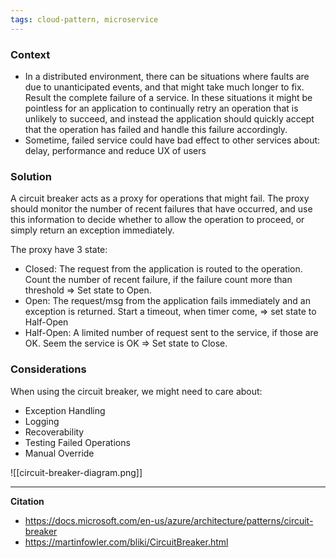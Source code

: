 ```yaml
---
tags: cloud-pattern, microservice
---
```


### Context
  - In a distributed environment, there can be situations where faults are due to unanticipated events, and that might take much longer to fix. Result the complete failure of a service. In these situations it might be pointless for an application to continually retry an operation that is unlikely to succeed, and instead the application should quickly accept that the operation has failed and handle this failure accordingly.
   - Sometime, failed service could have bad effect to other services about: delay, performance and reduce UX of users

### Solution
A circuit breaker acts as a proxy for operations that might fail. The proxy should monitor the number of recent failures that have occurred, and use this information to decide whether to allow the operation to proceed, or simply return an exception immediately.

The proxy have 3 state: 
  - Closed: The request from the application is routed to the operation. Count the number of recent failure, if the failure count more than threshold => Set state to Open.
  - Open: The request/msg from the application fails immediately and an exception is returned. Start a timeout, when timer come, => set state to Half-Open
  - Half-Open: A limited number of request sent to the service, if those are OK. Seem the service is OK => Set state to Close.

### Considerations
When using the circuit breaker, we might need to care about:
 - Exception Handling
 - Logging
 - Recoverability
 - Testing Failed Operations
 - Manual Override

![[circuit-breaker-diagram.png]]

---
**Citation**
 - https://docs.microsoft.com/en-us/azure/architecture/patterns/circuit-breaker
 - https://martinfowler.com/bliki/CircuitBreaker.html